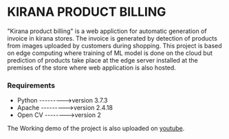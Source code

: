 # KIRANA PRODUCT BILLING

"Kirana product billing" is a web appliction for automatic generation of invoice in kirana stores. The invoice is generated by detection of products from images uploaded by customers during shopping. This project is based on edge computing where training of ML model is done on the cloud but prediction of products take place at the edge server installed at the premises of the store where web application is also hosted.
### Requirements
* Python --------->version  3.7.3
* Apache --------->version  2.4.18
* Open CV -------->version  2

The Working demo of the project is also uploaded on [youtube](https://www.youtube.com/watch?v=6YubrEbmHfE).
